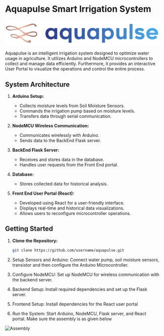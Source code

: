 # Aquapulse Smart Irrigation System

![Aquapulse Logo](/Screenshots/logo.png)

Aquapulse is an intelligent irrigation system designed to optimize water usage in agriculture. It utilizes Arduino and NodeMCU microcontrollers to collect and manage data efficiently. Furthermore, it provides an interactive User Portal to visualize the operations and control the entire process.

## System Architecture

1. **Arduino Setup:**
   - Collects moisture levels from Soil Moisture Sensors.
   - Commands the irrigation pump based on moisture levels.
   - Transfers data through serial communication.

2. **NodeMCU Wireless Communication:**
   - Communicates wirelessly with Arduino.
   - Sends data to the BackEnd Flask server.

3. **BackEnd Flask Server:**
   - Receives and stores data in the database.
   - Handles user requests from the Front End portal.

4. **Database:**
   - Stores collected data for historical analysis.

5. **Front End User Portal (React):**
   - Developed using React for a user-friendly interface.
   - Displays real-time and historical data visualizations.
   - Allows users to reconfigure microcontroller operations.

## Getting Started

1. **Clone the Repository:**
   ```bash
   git clone https://github.com/username/aquapulse.git

2. Setup Sensors and Arduino:
    Connect water pump, soil moisture sensors, transistor and then configure the Arduino Microcontroller.

3. Configure NodeMCU:
    Set up NodeMCU for wireless communication with the backend server.

4. Backend Setup:
    Install required dependencies and set up the Flask server.

5. Frontend Setup:
    Install dependencies for the React user portal

6. Run the System:
    Start Arduino, NodeMCU, Flask server, and React portal. Make sure the assembly is as given below

![Assembly](/Diagrams/Assembly_Diagram.png)
